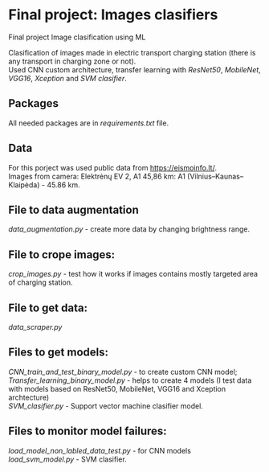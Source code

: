 # Final project: Images clasifiers
Final project Image clasification using ML

Clasification of images made in electric transport charging station (there is any transport in charging zone or not).<br/>
Used CNN custom architecture, transfer learning with *ResNet50*, *MobileNet*, *VGG16*, *Xception* and *SVM clasifier*.

## Packages
All needed packages are in *requirements.txt* file.

## Data
For this porject was used public data from https://eismoinfo.lt/. <br/>
Images from camera: Elektrėnų EV 2, A1 45,86 km: A1 (Vilnius–Kaunas–Klaipėda) - 45.86 km.

## File to data augmentation
*data_augmentation.py* - create more data by changing brightness range.

## File to crope images:
*crop_images.py* - test how it works if images contains mostly targeted area of charging station.

## File to get data:
*data_scraper.py*

## Files to get models:
*CNN_train_and_test_binary_model.py* - to create custom CNN model;<br/>
*Transfer_learning_binary_model.py* - helps to create 4 models (I test data with models based on ResNet50, MobileNet, VGG16 and Xception archtecture)<br/>
*SVM_clasifier.py* - Support vector machine clasifier model.

## Files to monitor model failures:
*load_model_non_labled_data_test.py* - for CNN models <br/>
*load_svm_model.py* - SVM clasifier.
